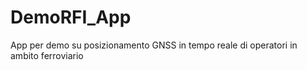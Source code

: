 # DemoRFI_App
App per demo su posizionamento GNSS in tempo reale di operatori in ambito ferroviario 
